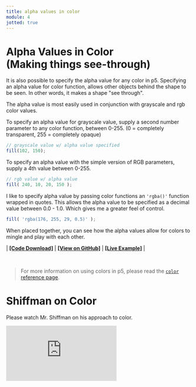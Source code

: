 ```yaml
---
title: alpha values in color
module: 4
jotted: true
---
```


# Alpha Values in Color<br />(Making things see-through)

It is also possible to specify the alpha value for any color in p5. Specifying an alpha value for color function, allows other objects behind the shape to be seen. In other words, it makes a shape "see through".

The alpha value is most easily used in conjunction with grayscale and rgb color values.

To specify an alpha value for grayscale value, supply a second number parameter to any color function, between 0-255. (0 = completely transparent, 255 = completely opaque)

```js
// grayscale value w/ alpha value specified
fill(102, 150);
```

To specify an alpha value with the simple version of RGB parameters, supply a 4th value between 0-255.

```js
// rgb value w/ alpha value
fill( 240, 10, 20, 150 );
```

I like to specify alpha value by passing color functions an `'rgba()'` function wrapped in quotes. This allows the alpha value to be specified as a decimal value between 0.0 - 1.0. Which gives me a greater feel of control.

```js
fill( 'rgba(176, 255, 29, 0.5)' );
```

When placed together, you can see how the alpha values allow for colors to mingle and play with each other.


<div class="displayed_jotted_example">
    <div id="jotted-demo-1" class=""></div>
</div>
<script>
    new Jotted(document.querySelector("#jotted-demo-1"), {
    files: [
        {
            type: "js",
            url:"https://raw.githubusercontent.com/Montana-Media-Arts/120_CreativeCoding/master/lecture_code/04/08_alpha_01/sketch.js"
        },
        {
            type: "html",
            url:"../../../p5_resources/index.html"
    }],
    // plugins: [ "codemirror", "console" ]
    plugins: [ "codemirror" ]
});
</script>

| [**[Code Download]**](https://github.com/Montana-Media-Arts/120_CreativeCoding/raw/master/lecture_code/04/08_alpha_01/08_alpha_01.zip) | [**[View on GitHub]**](https://github.com/Montana-Media-Arts/120_CreativeCoding/raw/master/lecture_code/04/08_alpha_01/) | [**[Live Example]**](https://montana-media-arts.github.io/120_CreativeCoding/lecture_code/04/08_alpha_01/) |



<br />




> For more information on using colors in p5, please read the [`color` reference page](https://p5js.org/reference/#/p5/color).



# Shiffman on Color

Please watch Mr. Shiffman on his approach to color.

<div class="embed-responsive embed-responsive-16by9"><iframe class="embed-responsive-item" src="https://www.youtube.com/embed/9mucjcrhFcM" frameborder="0" allowfullscreen></iframe></div>
